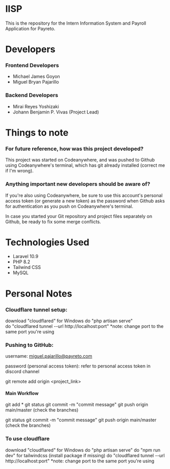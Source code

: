 # IISP

This is the repository for the Intern Information System and Payroll Application for Payreto.

# Developers
### Frontend Developers
- Michael James Goyon
- Miguel Bryan Pajarillo

### Backend Developers
- Mirai Reyes Yoshizaki
- Johann Benjamin P. Vivas (Project Lead)

# Things to note
### For future reference, how was this project developed?
This project was started on Codeanywhere, and was pushed to Github using Codeanywhere's terminal, which has git already installed (correct me if I'm wrong).

### Anything important new developers should be aware of?
If you're also using Codeanywhere, be sure to use this account's personal access token (or generate a new token) as the password when Github asks for authentication as you push on Codeanywhere's terminal.

In case you started your Git repository and project files separately on Github, be ready to fix some merge conflicts.

# Technologies Used

- Laravel 10.9
- PHP 8.2
- Tailwind CSS
- MySQL


# Personal Notes
### Cloudflare tunnel setup:
download "cloudflared" for Windows 
do "php artisan serve"   
do "cloudflared tunnel --url http://localhost:port" 
*note: change port to the same port you're using

### Pushing to GitHub:  
username: miguel.pajarillo@payreto.com

password (personal access token): 
refer to personal access token in discord channel

git remote add origin <project_link>

#### Main Workflow
git add *
git status 
git commit -m "commit message"
git push origin main/master (check the branches)

git status 
git commit -m "commit message"
git push origin main/master (check the branches)

### To use cloudflare
download "cloudflared" for Windows
do "php artisan serve"
do "npm run dev" for tailwindcss (install package if missing)
do "cloudflared tunnel --url http://localhost:port"
    *note: change port to the same port you're using
